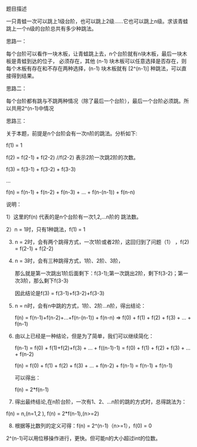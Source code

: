 题目描述

一只青蛙一次可以跳上1级台阶，也可以跳上2级……它也可以跳上n级。求该青蛙跳上一个n级的台阶总共有多少种跳法。

思路一：

每个台阶可以看作一块木板，让青蛙跳上去，n个台阶就有n块木板，最后一块木板是青蛙到达的位子， 必须存在，其他 (n-1) 块木板可以任意选择是否存在，则每个木板有存在和不存在两种选择，(n-1) 块木板就有 [2^(n-1)] 种跳法，可以直接得到结果。

思路二：

每个台阶都有跳与不跳两种情况（除了最后一个台阶），最后一个台阶必须跳。所以共用2^(n-1)中情况


思路三：

关于本题，前提是n个台阶会有一次n阶的跳法。分析如下:

f(1) = 1

f(2) = f(2-1) + f(2-2)         //f(2-2) 表示2阶一次跳2阶的次数。

f(3) = f(3-1) + f(3-2) + f(3-3) 

...

f(n) = f(n-1) + f(n-2) + f(n-3) + ... + f(n-(n-1)) + f(n-n) 

说明： 

1）这里的f(n) 代表的是n个台阶有一次1,2,...n阶的 跳法数。

2）n = 1时，只有1种跳法，f(1) = 1

3) n = 2时，会有两个跳得方式，一次1阶或者2阶，这回归到了问题（1） ，f(2) = f(2-1) + f(2-2) 

4) n = 3时，会有三种跳得方式，1阶、2阶、3阶，

    那么就是第一次跳出1阶后面剩下：f(3-1);第一次跳出2阶，剩下f(3-2)；第一次3阶，那么剩下f(3-3)

    因此结论是f(3) = f(3-1)+f(3-2)+f(3-3)

5) n = n时，会有n中跳的方式，1阶、2阶...n阶，得出结论：

    f(n) = f(n-1)+f(n-2)+...+f(n-(n-1)) + f(n-n) => f(0) + f(1) + f(2) + f(3) + ... + f(n-1)

6) 由以上已经是一种结论，但是为了简单，我们可以继续简化：

    f(n-1) = f(0) + f(1)+f(2)+f(3) + ... + f((n-1)-1) = f(0) + f(1) + f(2) + f(3) + ... + f(n-2)

    f(n) = f(0) + f(1) + f(2) + f(3) + ... + f(n-2) + f(n-1) = f(n-1) + f(n-1)

    可以得出：

    f(n) = 2*f(n-1)

7) 得出最终结论,在n阶台阶，一次有1、2、...n阶的跳的方式时，总得跳法为：

f(n) = n,(n=1,2 ), 
f(n) = 2*f(n-1),(n>=2)
              
8) 根据等比数列的定义可得：f(n) = 2^(n-1)（n>=1），f(0) = 0

2^(n-1)可以用位移操作进行，更快。但可能n的大小超过int的位数。
